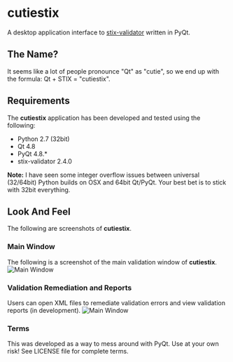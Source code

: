 cutiestix
=========

A desktop application interface to [stix-validator](https://pypi.python.org/pypi/stix-validator) written in PyQt. 

## The Name?
It seems like a lot of people pronounce "Qt" as "cutie", so we end up with the formula: Qt + STIX = "cutiestix".

## Requirements
The **cutiestix** application has been developed and tested using the following:

* Python 2.7 (32bit)
* Qt 4.8
* PyQt 4.8.*
* stix-validator 2.4.0

**Note:** I have seen some integer overflow issues between universal (32/64bit) Python builds on OSX and 64bit Qt/PyQt. Your best bet is to stick with 32bit everything.

## Look And Feel
The following are screenshots of **cutiestix**.

### Main Window
The following is a screenshot of the main validation window of **cutiestix**.
![Main Window](https://raw.githubusercontent.com/bworrell/cutiestix/develop/screenshots/mainwindow.png)

### Validation Remediation and Reports
Users can open XML files to remediate validation errors and view validation reports (in development).
![Main Window](https://raw.githubusercontent.com/bworrell/cutiestix/develop/screenshots/menus.png)

### Terms
This was developed as a way to mess around with PyQt. Use at your own risk! See LICENSE file for complete terms.
